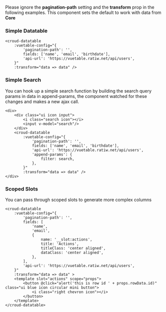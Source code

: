 Please ignore the **pagination-path** setting and the **transform** prop in the following examples. This component sets the default to work with data from **Core**
### Simple Datatable

    <croud-datatable
        :vuetable-config="{
            'pagination-path': '',
            fields: ['name', 'email', 'birthdate'],
            'api-url': 'https://vuetable.ratiw.net/api/users',
        }"
        :transform="data => data" />


### Simple Search
You can hook up a simple search function by building the search query params in data in append-params, the component watched for these changes and makes a new ajax call.

    <div>
        <div class="ui icon input">
            <i class="search icon"></i>
            <input v-model="search"/>
        </div>
        <croud-datatable
            :vuetable-config="{
                'pagination-path': '',
                fields: ['name', 'email', 'birthdate'],
                'api-url': 'https://vuetable.ratiw.net/api/users',
                'append-params': {
                    filter: search,
                },
            }"
            :transform="data => data" />
    </div>

### Scoped Slots

You can pass through scoped slots to generate more complex columns

    <croud-datatable
        :vuetable-config="{
            'pagination-path': '',
            fields: [
                'name',
                'email',
                {
                    name: '__slot:actions',
                    title: 'Actions',
                    titleClass: 'center aligned',
                    dataClass: 'center aligned',
                },
            ],
            'api-url': 'https://vuetable.ratiw.net/api/users',
        }"
        :transform="data => data" >
        <template slot="actions" scope="props">
            <button @click="alert('this is row id ' + props.rowData.id)" class="ui blue icon circular mini button">
                <i class="right chevron icon"></i>
            </button>
        </template>
    </croud-datatable>
